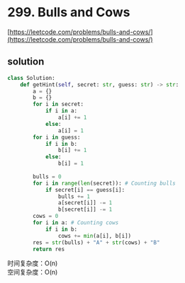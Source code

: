 # 299. Bulls and Cows
[https://leetcode.com/problems/bulls-and-cows/](https://leetcode.com/problems/bulls-and-cows/)


## solution

```python
class Solution:
    def getHint(self, secret: str, guess: str) -> str:
        a = {}
        b = {}
        for i in secret:           
            if i in a:
                a[i] += 1
            else:
                a[i] = 1
        for i in guess:            
            if i in b:
                b[i] += 1
            else:
                b[i] = 1
        
        bulls = 0
        for i in range(len(secret)): # Counting bulls
            if secret[i] == guess[i]:
                bulls += 1
                a[secret[i]] -= 1
                b[secret[i]] -= 1
        cows = 0
        for i in a: # Counting cows
            if i in b:
                cows += min(a[i], b[i])
        res = str(bulls) + "A" + str(cows) + "B"
        return res
```
时间复杂度：O(n) <br>
空间复杂度：O(n)
